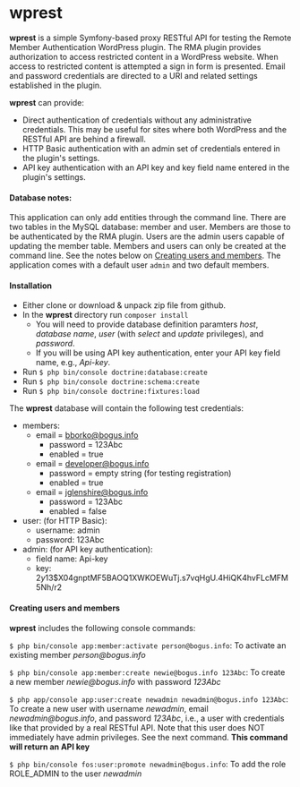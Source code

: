 wprest
======


**wprest** is a simple Symfony-based proxy RESTful API for testing the Remote Member Authentication WordPress plugin. The RMA plugin provides authorization to access restricted content in a WordPress website. When access to restricted content is attempted a sign in form is presented. Email and password credentials are directed to a URI and related settings established in the plugin.  

**wprest** can provide:

- Direct authentication of credentials without any administrative credentials. This may be useful for sites where both WordPress and the RESTful API are behind a firewall.
- HTTP Basic authentication with an admin set of credentials entered in the plugin's settings.
- API key authentication with an API key and key field name entered in the plugin's settings.

#### Database notes:

This application can only add entities through the command line. There are two tables in the MySQL database: member and user. Members are those to be authenticated by the RMA plugin. Users are the admin users capable of updating the member table. Members and users can only be created at the command line. See the notes below on [Creating users and members](#create). The application comes with a default user `admin` and two default members.

#### Installation

- Either clone or download & unpack zip file from github.
- In the __wprest__ directory run `composer install`
	- You will need to provide database definition paramters *host*, *database name*, *user* (with *select* and *update* privileges), and *password*. 
	- If you will be using API key authentication, enter your API key field name, e.g., *Api-key*.
- Run `$ php bin/console doctrine:database:create`
- Run `$ php bin/console doctrine:schema:create`
- Run `$ php bin/console doctrine:fixtures:load`

The __wprest__ database will contain the following test credentials:

- members: 
	- email = bborko@bogus.info
    	- password = 123Abc
    	- enabled = true
	- email =  developer@bogus.info
    	- password = empty string (for testing registration)
    	- enabled = true
	- email =  jglenshire@bogus.info
    	- password = 123Abc
    	- enabled = false
- user: (for HTTP Basic):
	- username: admin
	- password: 123Abc
- admin: (for API key authentication):
	- field name: Api-key
	- key: $2y$13$X04gnptMF5BAOQ1XWKOEWuTj.s7vqHgU.4HiQK4hvFLcMFM5Nh/r2

#### <a name="create">Creating users and members</a>

__wprest__ includes the following console commands:

`$ php bin/console app:member:activate person@bogus.info`: To activate an existing member _person@bogus.info_

`$ php bin/console app:member:create newie@bogus.info 123Abc`: To create a new member _newie@bogus.info_ with password _123Abc_

`$ php app/console app:user:create newadmin newadmin@bogus.info 123Abc`: To create a new user with username _newadmin_, email _newadmin@bogus.info_, and password _123Abc_, i.e., a user with credentials like that provided by a real RESTful API. Note that this user does NOT immediately have admin privileges.  See the next command. **This command will return an API key**

`$ php bin/console fos:user:promote newadmin@bogus.info`: To add the role ROLE_ADMIN to the user _newadmin_
